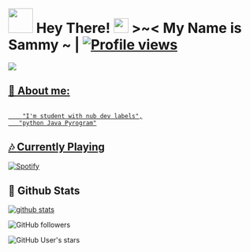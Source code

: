 # <img src="https://i.pinimg.com/originals/01/63/6c/01636c5434cd0462086620c60fdfec16.gif" width="50px"> **Hey There! <img src="https://raw.githubusercontent.com/MartinHeinz/MartinHeinz/master/wave.gif" width="30px"> >~<** My Name is Sammy ~  | [![Profile views](https://gpvc.arturio.dev/mrsammyxd)](https://github.com/mrsammyxd)



<p align="left"><a href="https://github.com/MrSammyXD/EmmaBot"><img src="https://github-readme-stats.vercel.app/api/pin?username=MrSammyXD&show_icons=true&theme=dark&hide_border=true&repo=MrSammyXD"></a></p><p align="centre"><a href="https://t.me/ItzWolf">


## 👦 **About me**:



```

    "I'm student with nub dev labels",
   "python Java Pyrogram"

```

##  🎶 **Currently Playing**


[![Spotify](https://novatorem.vercel.app/api/spotify)](https://www.last.fm/user/AtifAslam)


##  🐙 **Github Stats**

[![github stats](https://github-readme-stats.vercel.app/api?username=mrsammyxd&show_icons=true&theme=radical)](https://github.com/mrsammyxd)

![GitHub followers](https://img.shields.io/github/followers/mrsammyxd?color=aqua&label=Followers&style=for-the-badge)

![GitHub User's stars](https://img.shields.io/github/stars/mrsammyxd?affiliations=OWNER&color=aqua&style=for-the-badge)



























